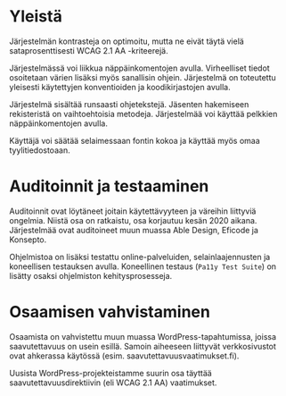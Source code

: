 # Yleistä

Järjestelmän kontrasteja on optimoitu, mutta ne eivät täytä vielä sataprosenttisesti WCAG 2.1 AA -kriteerejä.

Järjestelmässä voi liikkua näppäinkomentojen avulla. Virheelliset tiedot osoitetaan värien lisäksi myös sanallisin ohjein. Järjestelmä on toteutettu yleisesti käytettyjen konventioiden ja koodikirjastojen avulla.

Järjestelmä sisältää runsaasti ohjetekstejä. Jäsenten hakemiseen rekisteristä on vaihtoehtoisia metodeja. Järjestelmää voi käyttää pelkkien näppäinkomentojen avulla.

Käyttäjä voi säätää selaimessaan fontin kokoa ja käyttää myös omaa tyylitiedostoaan.

# Auditoinnit ja testaaminen

Auditoinnit ovat löytäneet joitain käytettävyyteen ja väreihin liittyviä ongelmia. Niistä osa on ratkaistu, osa korjautuu kesän 2020 aikana. Järjestelmää ovat auditoineet muun muassa Able Design, Eficode ja Konsepto.

Ohjelmistoa on lisäksi testattu online-palveluiden, selainlaajennusten ja koneellisen testauksen avulla. Koneellinen testaus (`Pa11y Test Suite`) on lisätty osaksi ohjelmiston kehitysprosesseja.

# Osaamisen vahvistaminen

Osaamista on vahvistettu muun muassa WordPress-tapahtumissa, joissa saavutettavuus on usein esillä. Samoin aiheeseen liittyvät verkkosivustot ovat ahkerassa käytössä (esim. saavutettavuusvaatimukset.fi).

Uusista WordPress-projekteistamme suurin osa täyttää saavutettavuusdirektiivin (eli WCAG 2.1 AA) vaatimukset.
